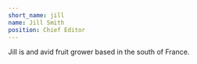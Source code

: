 ```yaml
---
short_name: jill
name: Jill Smith
position: Chief Editor
---
```


Jill is and avid fruit grower based in the south of France.
